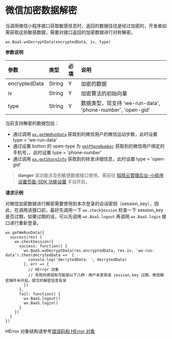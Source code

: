 <!-- ex_nonav -->

# 微信加密数据解密

当调用微信小程序接口获取敏感信息时，返回的数据往往是经过加密的，开发者如需获取这些敏感数据，需要对接口返回的加密数据进行对称解密。

`wx.BaaS.wxDecryptData(encryptedData, iv, type)`

**参数说明**

| 参数           | 类型    | 必填 | 说明 |
| :------------ | :------ | :-- | :-- |
| encryptedData | String  | Y   | 加密的数据 |
| iv            | String  | Y   | 加密算法的初始向量 |
| type          | String  | Y   | 数据类型，现支持 'we-run-data', 'phone-number', 'open-gid' |

当前支持解密的数据包括：
- 通过调用 [`wx.getWeRunData`](https://mp.weixin.qq.com/debug/wxadoc/dev/api/we-run.html#wxgetwerundataobject) 获取到的微信用户的微信运动步数，此时设置 type = 'we-run-data'
- 通过设置 button 的 open-type 为 [`getPhoneNumber`](https://mp.weixin.qq.com/debug/wxadoc/dev/api/getPhoneNumber.html) 获取到的微信用户绑定的手机号，，此时设置 type = 'phone-number'
- 通过调用 [`wx.getShareInfo`](https://mp.weixin.qq.com/debug/wxadoc/dev/api/share.html#wxgetshareinfoobject) 获取到的转发详细信息，此时设置 type = 'open-gid'

> **danger**
> 该功能涉及到敏感数据接口使用，需前往 [知晓云管理后台-小程序设置页面-SDK 功能设置](https://cloud.minapp.com/admin/profile/) 手动开启。

**请求示例**

对微信加密数据进行解密需要使用到本次登录的会话密钥（session_key），因此，在调用该接口前，最好先调用一下 `wx.checkSession` 检查一下 session_key 是否过期，如果过期的话，可以先调用 `wx.BaaS.logout` 再调用 `wx.BaaS.login` 接口进行重新登录。

```
wx.getWeRunData({
  success(res) {
    wx.checkSession({
      success: function() {
        wx.BaaS.wxDecryptData(res.encryptedData, res.iv, 'we-run-data').then(decrytedData =>  {
          console.log('decrytedData: ', decrytedData)
        }, err => {
          // HError 对象
          // 失败的原因有可能是以下几种：用户未登录或 session_key 过期，微信解密插件未开启，提交的解密信息有误
        })
      },
      fail: function() {
        wx.BaaS.logout()
        wx.BaaS.login()
      }
    })
  }
})
```

HError 对象结构请参考[错误码和 HError 对象](./error-code.md)
